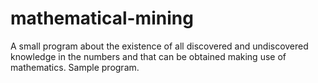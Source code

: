 # mathematical-mining
A small program about the existence of all discovered and undiscovered knowledge in the numbers and that can be obtained making use of mathematics. Sample program.
